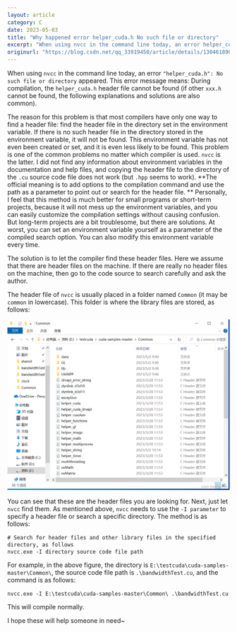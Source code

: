 ```yaml
---
layout: article
category: C
date: 2023-05-03
title: "Why happened error helper_cuda.h No such file or directory"
excerpt: "When using nvcc in the command line today, an error helper_cuda.h: No such file or directory appeared. This error message means: During compilation, the helper_cuda.h header file cannot be found (if other xxx.h cannot be found, the following explanations and solutions are also common)."
originurl: "https://blog.csdn.net/qq_33919450/article/details/130461890"
---
```

When using `nvcc` in the command line today, an error `"helper_cuda.h": No such file or directory` appeared. This error message means: During compilation, the `helper_cuda.h` header file cannot be found (if other `xxx.h` cannot be found, the following explanations and solutions are also common).

The reason for this problem is that most compilers have only one way to find a header file: find the header file in the directory set in the environment variable. If there is no such header file in the directory stored in the environment variable, it will not be found. This environment variable has not even been created or set, and it is even less likely to be found. This problem is one of the common problems no matter which compiler is used.
`nvcc` is the latter. I did not find any information about environment variables in the documentation and help files, and copying the header file to the directory of the `.cu` source code file does not work (but `.hpp` seems to work). **The official meaning is to add options to the compilation command and use the path as a parameter to point out or search for the header file. ** Personally, I feel that this method is much better for small programs or short-term projects, because it will not mess up the environment variables, and you can easily customize the compilation settings without causing confusion. But long-term projects are a bit troublesome, but there are solutions. At worst, you can set an environment variable yourself as a parameter of the compiled search option. You can also modify this environment variable every time.

The solution is to let the compiler find these header files. Here we assume that there are header files on the machine. If there are really no header files on the machine, then go to the code source to search carefully and ask the author.

The header file of `nvcc` is usually placed in a folder named `Common` (it may be `common` in lowercase). This folder is where the library files are stored, as follows:

![Common](/assets/images/ac93311725a04368a8b929f49480f618.png)

You can see that these are the header files you are looking for. Next, just let `nvcc` find them. As mentioned above, `nvcc` needs to use the `-I parameter` to specify a header file or search a specific directory. The method is as follows:

```
# Search for header files and other library files in the specified directory, as follows
nvcc.exe -I directory source code file path
```

For example, in the above figure, the directory is `E:\testcuda\cuda-samples-master\Common\`, the source code file path is `.\bandwidthTest.cu`, and the command is as follows:

```
nvcc.exe -I E:\testcuda\cuda-samples-master\Common\ .\bandwidthTest.cu
```

This will compile normally.

I hope these will help someone in need~